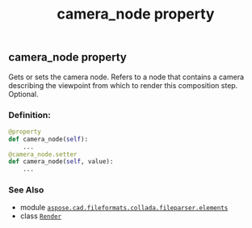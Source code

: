 ﻿---
title: camera_node property
second_title: Aspose.CAD for Python via .NET API References
description: 
type: docs
weight: 30
url: /aspose.cad.fileformats.collada.fileparser.elements/render/camera_node/
is_root: false
---

## camera_node property


Gets or sets the camera node.
Refers to a node that contains a camera describing the viewpoint from which to render this composition step.
Optional.
### Definition:
```python
@property
def camera_node(self):
    ...
@camera_node.setter
def camera_node(self, value):
    ...
```

### See Also
* module [`aspose.cad.fileformats.collada.fileparser.elements`](../../)
* class [`Render`](/cad/python-net/aspose.cad.fileformats.collada.fileparser.elements/render)
